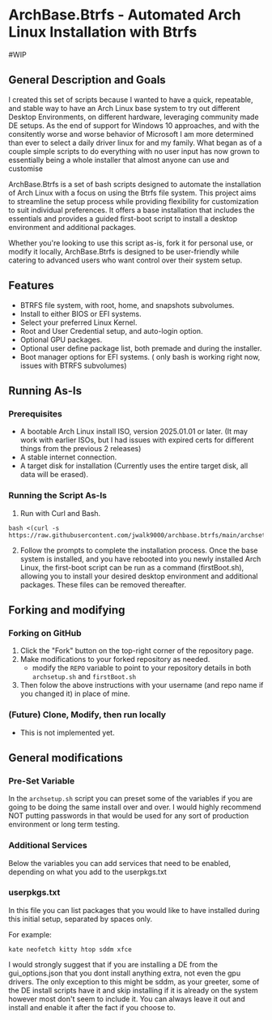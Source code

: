# ArchBase.Btrfs - Automated Arch Linux Installation with Btrfs

#WIP

## General Description and Goals

I created this set of scripts because I wanted to have a quick, repeatable, and stable way to have an Arch Linux base system to try out different Desktop Environments, on different hardware, leveraging community made DE setups. As the end of support for Windows 10 approaches, and with the consitently worse and worse behavior of Microsoft I am more determined than ever to select a daily driver linux for and my family. What began as of a couple simple scripts to do everything with no user input has now grown to essentially being a whole installer that almost anyone can use and customise

ArchBase.Btrfs is a set of bash scripts designed to automate the installation of Arch Linux with a focus on using the Btrfs file system. This project aims to streamline the setup process while providing flexibility for customization to suit individual preferences. It offers a base installation that includes the essentials and provides a guided first-boot script to install a desktop environment and additional packages.

Whether you're looking to use this script as-is, fork it for personal use, or modify it locally, ArchBase.Btrfs is designed to be user-friendly while catering to advanced users who want control over their system setup.

## Features

- BTRFS file system, with root, home, and snapshots subvolumes.
- Install to either BIOS or EFI systems.
- Select your preferred Linux Kernel.
- Root and User Credential setup, and auto-login option.
- Optional GPU packages.
- Optional user define package list, both premade and during the installer.
- Boot manager options for EFI systems. ( only bash is working right now, issues with BTRFS subvolumes)

## Running As-Is

### Prerequisites
- A bootable Arch Linux install ISO, version 2025.01.01 or later. (It may work with earlier ISOs, but I had issues with expired certs for different things from the previous 2 releases)
- A stable internet connection.
- A target disk for installation (Currently uses the entire target disk, all data will be erased).

### Running the Script As-Is

1. Run with Curl and Bash.
```
bash <(curl -s https://raw.githubusercontent.com/jwalk9000/archbase.btrfs/main/archsetup.sh)
```

2. Follow the prompts to complete the installation process. Once the base system is installed, and you have rebooted into you newly installed Arch Linux, the first-boot script can be run as a command (firstBoot.sh), allowing you to install your desired desktop environment and additional packages. These files can be removed thereafter.


## Forking and modifying

### Forking on GitHub

1. Click the "Fork" button on the top-right corner of the repository page.
2. Make modifications to your forked repository as needed.
     - modify the ```REPO``` variable to point to your repository details in both ```archsetup.sh``` and ```firstBoot.sh```
3. Then folow the above instructions with your username (and repo name if you changed it) in place of mine.

### (Future) Clone, Modify, then run locally
 - This is not implemented yet.



## General modifications

### Pre-Set Variable

In the ```archsetup.sh``` script you can preset some of the variables if you are going to be doing the same install over and over. I would highly recommend NOT putting passwords in that would be used for any sort of production environment or long term testing. 

### Additional Services

Below the variables you can add services that need to be enabled, depending on what you add to the userpkgs.txt

### userpkgs.txt

In this file you can list packages that you would like to have installed during this initial setup, separated by spaces only. 

For example:
```
kate neofetch kitty htop sddm xfce
```

I would strongly suggest that if you are installing a DE from the gui_options.json that you dont install anything extra, not even the gpu drivers. The only exception to this might be sddm, as your greeter, some of the DE install scripts have it and skip installing if it is already on the system however most don't seem to include it. You can always leave it out and install and enable it after the fact if you choose to.